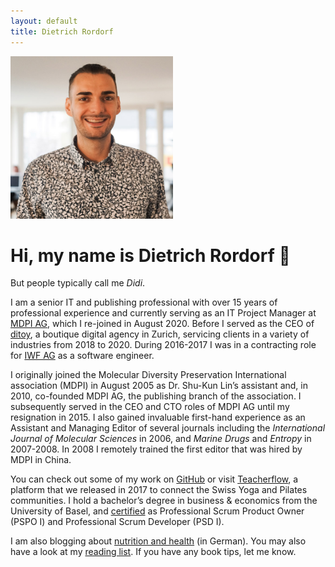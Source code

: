 ```yaml
---
layout: default
title: Dietrich Rordorf
---
```

<p class="lead">
    <img src="/assets/dr.jpg" alt="Dietrich Rordorf" width="260">
</p>

# Hi, my name is Dietrich Rordorf  👋

But people typically call me *Didi*.

I am a senior IT and publishing professional with over 15 years of professional experience and currently serving as an IT Project Manager at [MDPI AG](https://www.mdpi.com/), which I re-joined in August 2020. Before I served as the CEO of [ditoy](https://www.ditoy.com/), a boutique digital agency in Zurich, servicing clients in a variety of industries from 2018 to 2020. During 2016-2017 I was in a contracting role for [IWF AG](https://www.iwf.ch/) as a software engineer.

I originally joined the Molecular Diversity Preservation International association (MDPI) in August 2005 as Dr. Shu-Kun Lin’s assistant and, in 2010, co-founded MDPI AG, the publishing branch of the association. I subsequently served in the CEO and CTO roles of MDPI AG until my resignation in 2015. I also gained invaluable first-hand experience as an Assistant and Managing Editor of several journals including the *International Journal of Molecular Sciences* in 2006, and *Marine Drugs* and *Entropy* in 2007-2008. In 2008 I remotely trained the first editor that was hired by MDPI in China. 

You can check out some of my work on [GitHub](https://github.com/rordi/) or visit [Teacherflow](https://www.teacherflow.ch), a platform that we released in 2017 to connect the Swiss Yoga and Pilates communities. I hold a bachelor’s degree in business & economics from the University of Basel, and [certified](https://www.scrum.org/user/298081) as Professional Scrum Product Owner (PSPO I) and Professional Scrum Developer (PSD I).

I am also blogging about [nutrition and health](https://www.meinflow.com/) (in German). You may also have a look at my [reading list](./reading-list.html). If you have any book tips, let me know.
